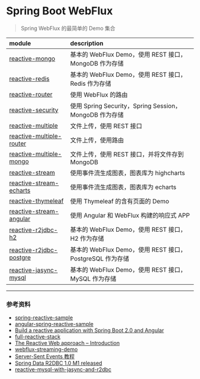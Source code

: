 # Spring Boot WebFlux 

> Spring WebFlux 的最简单的 Demo 集合

| module | description |
|:-------|:------------|
|[reactive-mongo](./reactive-mongo/README.md)| 基本的 WebFlux Demo，使用 REST 接口，MongoDB 作为存储|
|[reactive-redis](./reactive-redis/README.md)| 基本的 WebFlux Demo，使用 REST 接口，Redis 作为存储|
|[reactive-router](./reactive-router/README.md)| 使用 WebFlux 的路由|
|[reactive-security](./reactive-security/README.md)| 使用 Spring Security，Spring Session，MongoDB 作为存储 |
|[reactive-multiple](./reactive-multiple/README.md)| 文件上传，使用 REST 接口|
|[reactive-multiple-router](./reactive-multiple-router/README.md) | 文件上传，使用路由|
|[reactive-multiple-mongo](./reactive-multiple-mongo/README.md) | 文件上传，使用 REST 接口，并将文件存到 MongoDB|
|[reactive-stream](./reactive-stream/README.md)| 使用事件流生成图表，图表库为 highcharts|
|[reactive-stream-echarts](./reactive-stream-echarts/README.md) | 使用事件流生成图表，图表库为 echarts|
|[reactive-thymeleaf](./reactive-thymeleaf/README.md)| 使用 Thymeleaf 的含有页面的 Demo|
|[reactive-stream-angular](./reactive-stream-angular/README.md) | 使用 Angular 和 WebFlux 构建的响应式 APP|
|[reactive-r2jdbc-h2](./reactive-r2jdbc-h2/README.md)| 基本的 WebFlux Demo，使用 REST 接口，H2 作为存储|
|[reactive-r2jdbc-postgre](./reactive-r2jdbc-postgre/README.md)| 基本的 WebFlux Demo，使用 REST 接口，PostgreSQL 作为存储|
|[reactive-jasync-mysql](./reactive-jasync-mysql/README.md)| 基本的 WebFlux Demo，使用 REST 接口，MySQL 作为存储|

--- 

### 参考资料

- [spring-reactive-sample](https://github.com/hantsy/spring-reactive-sample)
- [angular-spring-reactive-sample](https://github.com/hantsy/angular-spring-reactive-sample)
- [Build a reactive application with Spring Boot 2.0 and Angular](https://medium.com/@hantsy/build-a-reactive-application-with-spring-boot-2-0-and-angular-de0ee5837fed)
- [full-reactive-stack](https://github.com/mechero/full-reactive-stack)
- [The Reactive Web approach – Introduction](https://thepracticaldeveloper.com/2017/11/04/full-reactive-stack-introduction/)
- [webflux-streaming-demo](https://github.com/ZhongyangMA/webflux-streaming-demo)
- [Server-Sent Events 教程](http://www.ruanyifeng.com/blog/2017/05/server-sent_events.html)
- [Spring Data R2DBC 1.0 M1 released](https://spring.io/blog/2018/12/12/spring-data-r2dbc-1-0-m1-released)
- [reactive-mysql-with-jasync-and-r2dbc](https://github.com/joshlong/reactive-mysql-with-jasync-and-r2dbc)
